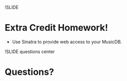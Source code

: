!SLIDE
# Extra Credit Homework!

* Use Sinatra to provide web access to your MusicDB.


!SLIDE questions center
# Questions?
